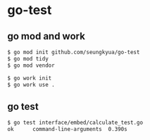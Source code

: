 # go-test

## go mod and work
```bash
$ go mod init github.com/seungkyua/go-test
$ go mod tidy
$ go mod vendor

$ go work init
$ go work use .
```

## go test
```bash
$ go test interface/embed/calculate_test.go
ok      command-line-arguments  0.390s
```